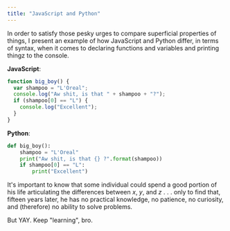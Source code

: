 ```yaml
---
title: "JavaScript and Python"
---
```

In order to satisfy those pesky urges to compare superficial properties of things, I present an example of how JavaScript and Python differ, in terms of syntax, when it comes to declaring functions and variables and printing thingz to the console.

**JavaScript**:

```js
function big_boy() {
  var shampoo = "L'Oreal";
  console.log("Aw shit, is that " + shampoo + "?");
  if (shampoo[0] == "L") {
    console.log("Excellent");
  }
}
```

**Python**:

```python
def big_boy():
    shampoo = "L'Oreal"
    print("Aw shit, is that {} ?".format(shampoo))
    if shampoo[0] == "L":
        print("Excellent")
```

It's important to know that some individual could spend a good portion of his life articulating the differences between *x*, *y*, and *z* . . . only to find that, fifteen years later, he has no practical knowledge, no patience, no curiosity, and (therefore) no ability to solve problems.

But YAY. Keep "learning", bro.
